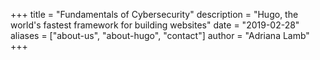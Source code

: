 +++
title = "Fundamentals of Cybersecurity"
description = "Hugo, the world's fastest framework for building websites"
date = "2019-02-28"
aliases = ["about-us", "about-hugo", "contact"]
author = "Adriana Lamb"
+++
